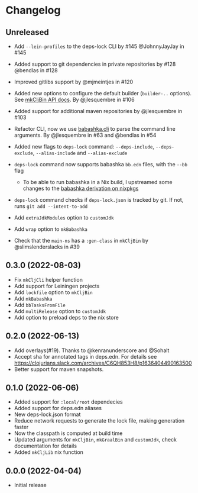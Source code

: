 # Changelog

## Unreleased

- Add `--lein-profiles` to the deps-lock CLI by #145 @JohnnyJayJay in #145

- Added support to git dependencies in private repositories by #128 @bendlas in
  #128

- Improved gitlibs support by @mjmeintjes in #120

- Added new options to configure the default builder (`builder-..` options). See
  [mkCljBin API docs](https://jlesquembre.github.io/clj-nix/api/#mkcljbin). By
  @jlesquembre in #106

- Added support for additional maven repositories by @jlesquembre in #103

- Refactor CLI, now we use [babashka.cli](https://github.com/babashka/cli) to
  parse the command line arguments. By @jlesquembre in #63 and @bendlas in #54

- Added new flags to `deps-lock` command: `--deps-include`, `--deps-exclude`,
  `--alias-include` and `--alias-exclude`

- `deps-lock` command now supports babashka `bb.edn` files, with the `--bb` flag

  - To be able to run babashka in a Nix build, I upstreamed some changes to the
    [babashka derivation on nixpkgs](https://github.com/NixOS/nixpkgs/pull/241119)

- `deps-lock` command checks if `deps-lock.json` is tracked by git. If not, runs
  `git add --intent-to-add`

- Add `extraJdkModules` option to `customJdk`

- Add `wrap` option to `mkBabashka`

- Check that the `main-ns` has a `:gen-class` in `mkCljBin` by
  @slimslenderslacks in #39

## 0.3.0 (2022-08-03)

- Fix `mkCljCli` helper function
- Add support for Leiningen projects
- Add `lockfile` option to `mkCljBin`
- Add `mkBabashka`
- Add `bbTasksFromFile`
- Add `multiRelease` option to `customJdk`
- Add option to preload deps to the nix store

## 0.2.0 (2022-06-13)

- Add overlays(#19). Thanks to @kenranunderscore and @Sohalt
- Accept sha for annotated tags in deps.edn. For details see
  https://clojurians.slack.com/archives/C6QH853H8/p1636404490163500
- Better support for maven snapshots.

## 0.1.0 (2022-06-06)

- Added support for `:local/root` dependecies
- Added support for deps.edn aliases
- New deps-lock.json format
- Reduce network requests to generate the lock file, making generation faster
- Now the classpath is computed at build time
- Updated arguments for `mkCljBin`, `mkGraalBin` and `customJdk`, check
  documentation for details
- Added `mkCljLib` nix function

## 0.0.0 (2022-04-04)

- Initial release
